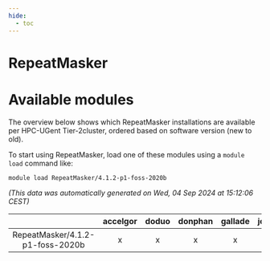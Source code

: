 ```yaml
---
hide:
  - toc
---
```


RepeatMasker
============

# Available modules


The overview below shows which RepeatMasker installations are available per HPC-UGent Tier-2cluster, ordered based on software version (new to old).

To start using RepeatMasker, load one of these modules using a `module load` command like:

```shell
module load RepeatMasker/4.1.2-p1-foss-2020b
```

*(This data was automatically generated on Wed, 04 Sep 2024 at 15:12:06 CEST)*  

| |accelgor|doduo|donphan|gallade|joltik|shinx|skitty|
| :---: | :---: | :---: | :---: | :---: | :---: | :---: | :---: |
|RepeatMasker/4.1.2-p1-foss-2020b|x|x|x|x|x|-|x|
